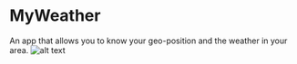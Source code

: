 # MyWeather
An app that allows you to know your geo-position and the weather in your area.
![alt text](https://static.tildacdn.com/tild6533-3433-4563-b761-373936303363/__2022-02-19__153125.png)
